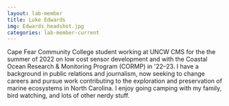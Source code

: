 ```yaml
---
layout: lab-member
title: Luke Edwards
img: Edwards_headshot.jpg
categories: lab-member-current
---
```


Cape Fear Community College student working at UNCW CMS for the the summer of 2022 on low cost sensor development and with the Coastal Ocean Research & Monitoring Program (CORMP) in '22–23. I have a background in public relations and journalism, now seeking to change careers and pursue work contributing to the exploration and preservation of marine ecosystems in North Carolina. I enjoy going camping with my family, bird watching, and lots of other nerdy stuff. 